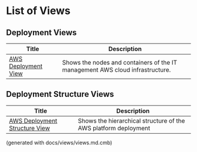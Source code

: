 # List of Views

## Deployment Views
| Title | Description |
|---|---|
| [AWS Deployment View](./mybank/it-management/aws/deployment-view.md) | Shows the nodes and containers of the IT management AWS cloud infrastructure. |
## Deployment Structure Views
| Title | Description |
|---|---|
| [AWS Deployment Structure View](./mybank/it-management/aws/aws-deployment-structure-view.md) | Shows the hierarchical structure of the AWS platform deployment |


(generated with docs/views/views.md.cmb)
